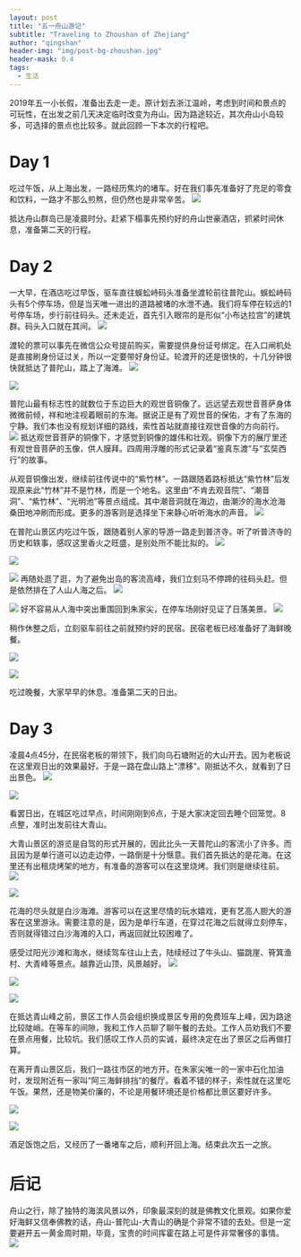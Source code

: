 ```yaml
---
layout: post
title: "五一舟山游记"
subtitle: "Traveling to Zhoushan of Zhejiang"
author: "qingshan"
header-img: "img/post-bg-zhoushan.jpg"
header-mask: 0.4
tags:
  - 生活
---
```



2019年五一小长假，准备出去走一走。原计划去浙江温岭，考虑到时间和景点的可玩性，在出发之前几天决定临时改变为舟山。因为路途较近，其次舟山小岛较多，可选择的景点也比较多。就此回顾一下本次的行程吧。

# Day 1
吃过午饭，从上海出发，一路经历焦灼的堵车。好在我们事先准备好了充足的零食和饮料，一路才不那么煎熬，但仍然也是非常辛苦。
![](https://ae01.alicdn.com/kf/HTB1vFZRUirpK1RjSZFhq6xSdXXa8.jpg)

抵达舟山群岛已是凌晨时分。赶紧下榻事先预约好的舟山世豪酒店，抓紧时间休息，准备第二天的行程。

# Day 2
一大早，在酒店吃过早饭，驱车直往蜈蚣峙码头准备坐渡轮前往普陀山。蜈蚣峙码头有5个停车场，但是当天唯一进出的道路被堵的水泄不通。我们将车停在较远的1号停车场，步行前往码头。还未走近，首先引入眼帘的是形似“小布达拉宫”的建筑群。码头入口就在其间。
![](https://ae01.alicdn.com/kf/HTB1ubZOUmzqK1RjSZFjq6zlCFXaq.jpg)

渡轮的票可以事先在微信公众号提前购买，需要提供身份证号绑定。在入口闸机处是直接刷身份证过关，所以一定要带好身份证。轮渡开的还是很快的，十几分钟很快就抵达了普陀山，踏上了海滩。
![](https://ae01.alicdn.com/kf/HTB1ugR5UrvpK1RjSZPiq6zmwXXav.jpg)

![](https://ae01.alicdn.com/kf/HTB1NT.NUlLoK1RjSZFuq6xn0XXaa.jpg)

普陀山最有标志性的就数位于东边巨大的观世音铜像了。远远望去观世音菩萨身体微微前倾，祥和地注视着眼前的东海。据说正是有了观世音的保佑，才有了东海的宁静。我们本也没有规划详细的路线，索性首站就直接往观世音像的方向前行。
![](https://ae01.alicdn.com/kf/HTB18cZSUmzqK1RjSZFHq6z3CpXaO.jpg)
抵达观世音菩萨的铜像下，才感觉到铜像的雄伟和壮观。铜像下方的展厅里还有观世音菩萨的玉像，供人膜拜。四周用浮雕的形式记录着“鉴真东渡”与“玄奘西行”的故事。

从观音铜像出发，继续前往传说中的“紫竹林”。一路跟随着路标抵达“紫竹林”后发现原来此“竹林”并不是竹林，而是一个地名。这里由“不肯去观音院”、“潮音洞”、“紫竹林”、“光明池”等景点组成。其中潮音洞就在海边，由潮汐的海水沧海桑田地冲刷而形成。更多的游客则是选择坐下来静心听听海水的声音。
![](https://0d077ef9e74d8.cdn.sohucs.com/rpBr14h_jpg)

在普陀山景区内吃过午饭，跟随着别人家的导游一路走到普济寺。听了听普济寺的历史和轶事，感叹这里香火之旺盛，是别处所不能比拟的。
![](https://ae01.alicdn.com/kf/HTB17YLrbvc3T1VjSZPfq6AWHXXai.jpg)

![](https://ae01.alicdn.com/kf/HTB1_WwJm_Zmx1VjSZFGq6yx2XXax.jpg)

![](https://ae01.alicdn.com/kf/HTB1pPR_UsbpK1RjSZFyq6x_qFXa6.jpg)
再随处逛了逛，为了避免出岛的客流高峰，我们立刻马不停蹄的往码头赶。但是依然排在了人山人海之后。
![](https://ae01.alicdn.com/kf/HTB1V0FVUwHqK1RjSZJnq6zNLpXaO.jpg)

![](https://ae01.alicdn.com/kf/HTB1oQSrUyLaK1RjSZFxq6ymPFXac.jpg)
好不容易从人海中突出重围回到朱家尖，在停车场刚好见证了日落美景。
![](https://ae01.alicdn.com/kf/HTB1kAdLUCzqK1RjSZPxq6A4tVXaR.jpg)

稍作休整之后，立刻驱车前往之前就预约好的民宿。民宿老板已经准备好了海鲜晚餐。

![](https://ae01.alicdn.com/kf/HTB1khSfUxjaK1RjSZFAq6zdLFXa7.jpg)

![](https://ae01.alicdn.com/kf/HTB1fXXVUq6qK1RjSZFmq6x0PFXaA.jpg)

吃过晚餐，大家早早的休息。准备第二天的日出。

# Day 3
凌晨4点45分，在民宿老板的带领下，我们向乌石塘附近的大山开去。因为老板说在这里观日出的效果最好。于是一路在盘山路上"漂移"。刚抵达不久，就看到了日出景色。
![](https://ae01.alicdn.com/kf/HTB1zPVvUCzqK1RjSZPcq6zTepXag.jpg)

![](https://ae01.alicdn.com/kf/HTB1E.8VUrrpK1RjSZTEq6AWAVXaE.jpg)

看罢日出，在城区吃过早点，时间刚刚到6点，于是大家决定回去睡个回笼觉。8点整，准时出发前往大青山。

大青山景区的游览是自驾的形式开展的，因此比头一天普陀山的客流小了许多。而且因为是单行道可以边走边停，一路倒是十分惬意。我们首先抵达的是花海。在这里还有出租烧烤架的地方，有准备的游客可以在这里烧烤。我们则是继续往前。
![](https://ae01.alicdn.com/kf/HTB1dwXKUwTqK1RjSZPhq6xfOFXac.jpg)

![](https://ae01.alicdn.com/kf/HTB19wJTUrvpK1RjSZFqq6AXUVXaj.jpg)

花海的尽头就是白沙海滩。游客可以在这里尽情的玩水嬉戏，更有艺高人胆大的游客在这里游泳。需要注意的是，因为是单行车道，在穿过花海之后就得立刻停车，否则就得错过白沙海滩的入口，再返回就比较困难了。

感受过阳光沙滩和海水，继续驾车往山上去，陆续经过了牛头山、猫跳崖、筲箕渔村、大青峰等景点。越靠近山顶，风景越好。
![](https://ae01.alicdn.com/kf/HTB1udJRUr2pK1RjSZFsq6yNlXXaP.jpg)

![](https://ae01.alicdn.com/kf/HTB1.SRRUxTpK1RjSZR0q6zEwXXaw.jpg)

![](https://ae01.alicdn.com/kf/HTB1q9efUyLaK1RjSZFxq6ymPFXa5.jpg)

在抵达青山峰之前，景区工作人员会组织换成景区专用的免费班车上峰，因为路途比较陡峭。在等车的间隙，我和工作人员聊了聊午餐的去处。工作人员劝我们不要在景点用餐，比较坑。我们感叹工作人员的实诚，最终决定在出了景区之后再做打算。

在离开青山景区后，我们一路往市区的地方开。在朱家尖唯一的一家中石化加油时，发现附近有一家叫“阿三海鲜排挡”的餐厅。看着不错的样子，索性就在这里吃午饭。果然，还是物美价廉的，不论是用餐环境还是价格都比景区要好许多。

![](https://ae01.alicdn.com/kf/HTB19dhVUCzqK1RjSZFLq6An2XXaS.jpg)

![](https://ae01.alicdn.com/kf/HTB1XPd2UrvpK1RjSZFqq6AXUVXaR.jpg)

酒足饭饱之后，又经历了一番堵车之后，顺利开回上海。结束此次五一之旅。

# 后记
舟山之行，除了独特的海滨风景以外，印象最深刻的就是佛教文化景观。如果你爱好海鲜又信奉佛教的话，舟山-普陀山-大青山的确是个非常不错的去处。但是一定要避开五一黄金周时期，毕竟，宝贵的时间挥霍在路上可是件非常奢侈的事情。
![](https://ae01.alicdn.com/kf/HTB1AP82UCzqK1RjSZFjq6zlCFXaN.jpg)